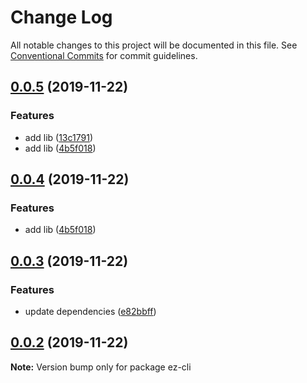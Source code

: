 # Change Log

All notable changes to this project will be documented in this file.
See [Conventional Commits](https://conventionalcommits.org) for commit guidelines.

## [0.0.5](https://github.com/ez-fe/ez/compare/v0.0.3...v0.0.5) (2019-11-22)


### Features

* add lib ([13c1791](https://github.com/ez-fe/ez/commit/13c1791162d6a61d795d676ee4927bcbd492ab26))
* add lib ([4b5f018](https://github.com/ez-fe/ez/commit/4b5f0189a673041fd109367a6ed77ee90e86e99e))





## [0.0.4](https://github.com/ez-fe/ez/compare/v0.0.3...v0.0.4) (2019-11-22)


### Features

* add lib ([4b5f018](https://github.com/ez-fe/ez/commit/4b5f0189a673041fd109367a6ed77ee90e86e99e))





## [0.0.3](https://github.com/ez-fe/ez/compare/v0.0.2...v0.0.3) (2019-11-22)


### Features

* update dependencies ([e82bbff](https://github.com/ez-fe/ez/commit/e82bbffbb7e6eabe37da1dff269a47f0dec14faf))





## [0.0.2](https://github.com/ez-fe/ez/compare/v1.2.1...v0.0.2) (2019-11-22)

**Note:** Version bump only for package ez-cli
